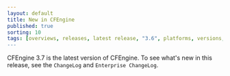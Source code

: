 ```yaml
---
layout: default
title: New in CFEngine
published: true
sorting: 10
tags: [overviews, releases, latest release, "3.6", platforms, versions, what's new]
---
```


CFEngine 3.7 is the latest version of CFEngine. To see what's new in this
release, see the `ChangeLog` and `Enterprise ChangeLog`.
